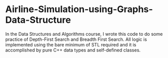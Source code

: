 # Airline-Simulation-using-Graphs-Data-Structure
In the Data Structures and Algorithms course, I wrote this code to do some practice of Depth-First Search and Breadth First Search. All logic is implemented using the bare minimum of STL required and it is accomplished by pure C++ data types and self-defined classes.

